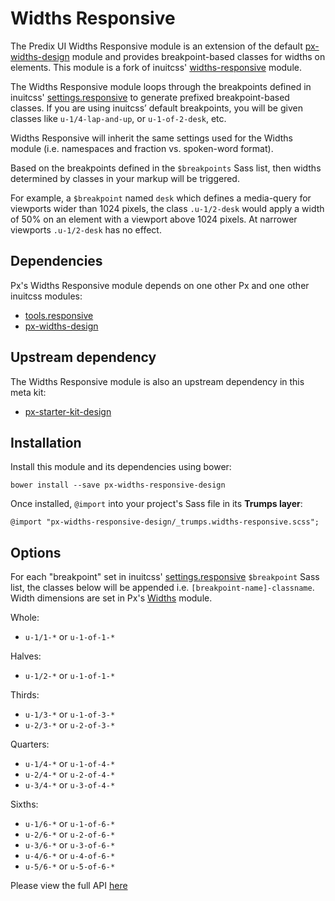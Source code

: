 # Widths Responsive

The Predix UI Widths Responsive module is an extension of the default [px-widths-design](https://github.com/PredixDev/px-widths-design) module and provides breakpoint-based classes for widths on elements. This module is a fork of inuitcss' [widths-responsive](https://github.com/inuitcss/trumps.widths-responsive) module.

The Widths Responsive module loops through the breakpoints defined in inuitcss' [settings.responsive](https://github.com/inuitcss/settings.responsive) to generate prefixed breakpoint-based classes. If you are using inuitcss’ default breakpoints, you will be given classes like `u-1/4-lap-and-up`, or `u-1-of-2-desk`, etc.

Widths Responsive will inherit the same settings used for the Widths module (i.e. namespaces and fraction vs. spoken-word format).

Based on the breakpoints defined in the `$breakpoints` Sass list, then widths determined by classes in your markup will be triggered.

For example, a `$breakpoint` named `desk` which defines a media-query for viewports wider than 1024 pixels, the class `.u-1/2-desk` would apply a width of 50% on an element with a viewport above 1024 pixels. At narrower viewports `.u-1/2-desk` has no effect.



## Dependencies

Px's Widths Responsive module depends on one other Px and one other inuitcss modules:

* [tools.responsive](https://github.com/inuitcss/tools.responsive)
* [px-widths-design](https://github.com/PredixDev/px-widths-design)

## Upstream dependency

The Widths Responsive module is also an upstream dependency in this meta kit:

* [px-starter-kit-design](https://github.com/PredixDev/px-starter-kit-design)

## Installation

Install this module and its dependencies using bower:

    bower install --save px-widths-responsive-design

Once installed, `@import` into your project's Sass file in its **Trumps layer**:

    @import "px-widths-responsive-design/_trumps.widths-responsive.scss";

## Options

For each "breakpoint" set in inuitcss' [settings.responsive](https://github.com/inuitcss/settings.responsive) `$breakpoint` Sass list, the classes below will be appended i.e. `[breakpoint-name]-classname`. Width dimensions are set in Px's [Widths](https://github.com/PredixDev/px-widths-design) module.

Whole:

* `u-1/1-*` or `u-1-of-1-*`

Halves:

* `u-1/2-*` or `u-1-of-1-*`

Thirds:

* `u-1/3-*` or `u-1-of-3-*`
* `u-2/3-*` or `u-2-of-3-*`

Quarters:

* `u-1/4-*` or `u-1-of-4-*`
* `u-2/4-*` or `u-2-of-4-*`
* `u-3/4-*` or `u-3-of-4-*`

Sixths:

* `u-1/6-*` or `u-1-of-6-*`
* `u-2/6-*` or `u-2-of-6-*`
* `u-3/6-*` or `u-3-of-6-*`
* `u-4/6-*` or `u-4-of-6-*`
* `u-5/6-*` or `u-5-of-6-*`

Please view the full API [here](http://predixdev.github.io/px-widths-responsive-design/)
